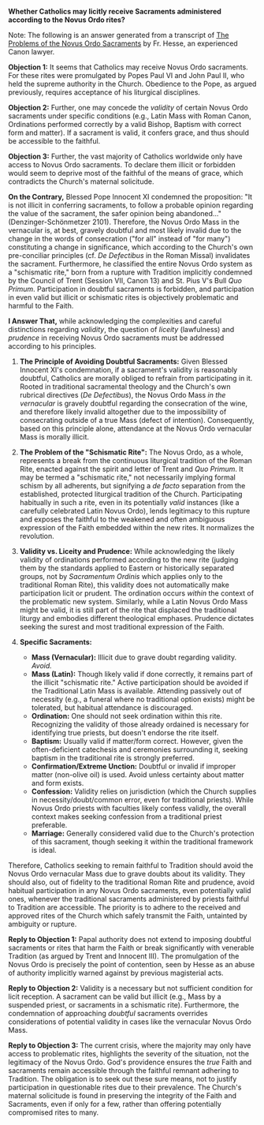 **Whether Catholics may licitly receive Sacraments administered according to the Novus Ordo rites?**

Note: The following is an answer generated from a transcript of [The Problems of the Novus Ordo Sacraments](https://www.youtube.com/watch?v=No4Nj8duyRY) by Fr. Hesse, an experienced Canon lawyer.

**Objection 1:** It seems that Catholics may receive Novus Ordo sacraments. For these rites were promulgated by Popes Paul VI and John Paul II, who held the supreme authority in the Church. Obedience to the Pope, as argued previously, requires acceptance of his liturgical disciplines.

**Objection 2:** Further, one may concede the *validity* of certain Novus Ordo sacraments under specific conditions (e.g., Latin Mass with Roman Canon, Ordinations performed correctly by a valid Bishop, Baptism with correct form and matter). If a sacrament is valid, it confers grace, and thus should be accessible to the faithful.

**Objection 3:** Further, the vast majority of Catholics worldwide only have access to Novus Ordo sacraments. To declare them illicit or forbidden would seem to deprive most of the faithful of the means of grace, which contradicts the Church's maternal solicitude.

**On the Contrary,** Blessed Pope Innocent XI condemned the proposition: "It is not illicit in conferring sacraments, to follow a probable opinion regarding the value of the sacrament, the safer opinion being abandoned..." (Denzinger-Schönmetzer 2101). Therefore, the Novus Ordo Mass in the vernacular is, at best, gravely doubtful and most likely invalid due to the change in the words of consecration ("for all" instead of "for many") constituting a change in significance, which according to the Church's own pre-conciliar principles (cf. *De Defectibus* in the Roman Missal) invalidates the sacrament. Furthermore, he classified the entire Novus Ordo system as a "schismatic rite," born from a rupture with Tradition implicitly condemned by the Council of Trent (Session VII, Canon 13) and St. Pius V's Bull *Quo Primum*. Participation in doubtful sacraments is forbidden, and participation in even valid but illicit or schismatic rites is objectively problematic and harmful to the Faith.

**I Answer That,** while acknowledging the complexities and careful distinctions regarding *validity*, the question of *liceity* (lawfulness) and *prudence* in receiving Novus Ordo sacraments must be addressed according to his principles.

1.  **The Principle of Avoiding Doubtful Sacraments:** Given Blessed Innocent XI's condemnation, if a sacrament's validity is reasonably doubtful, Catholics are morally obliged to refrain from participating in it. Rooted in traditional sacramental theology and the Church's own rubrical directives (*De Defectibus*), the Novus Ordo Mass *in the vernacular* is gravely doubtful regarding the consecration of the wine, and therefore likely invalid altogether due to the impossibility of consecrating outside of a true Mass (defect of intention). Consequently, based on this principle alone, attendance at the Novus Ordo vernacular Mass is morally illicit.

2.  **The Problem of the "Schismatic Rite":** The Novus Ordo, as a whole, represents a break from the continuous liturgical tradition of the Roman Rite, enacted against the spirit and letter of Trent and *Quo Primum*. It may be termed a "schismatic rite," not necessarily implying formal schism by all adherents, but signifying a *de facto* separation from the established, protected liturgical tradition of the Church. Participating habitually in such a rite, even in its potentially *valid* instances (like a carefully celebrated Latin Novus Ordo), lends legitimacy to this rupture and exposes the faithful to the weakened and often ambiguous expression of the Faith embedded within the new rites. It normalizes the revolution.

3.  **Validity vs. Liceity and Prudence:** While acknowledging the likely validity of ordinations performed according to the new rite (judging them by the standards applied to Eastern or historically separated groups, not by *Sacramentum Ordinis* which applies only to the traditional Roman Rite), this validity does not automatically make participation licit or prudent. The ordination occurs *within* the context of the problematic new system. Similarly, while a Latin Novus Ordo Mass might be valid, it is still part of the rite that displaced the traditional liturgy and embodies different theological emphases. Prudence dictates seeking the surest and most traditional expression of the Faith.

4.  **Specific Sacraments:**
    *   **Mass (Vernacular):** Illicit due to grave doubt regarding validity. *Avoid.*
    *   **Mass (Latin):** Though likely valid if done correctly, it remains part of the illicit "schismatic rite." Active participation should be avoided if the Traditional Latin Mass is available. Attending passively out of necessity (e.g., a funeral where no traditional option exists) might be tolerated, but habitual attendance is discouraged.
    *   **Ordination:** One should not seek ordination within this rite. Recognizing the validity of those already ordained is necessary for identifying true priests, but doesn't endorse the rite itself.
    *   **Baptism:** Usually valid if matter/form correct. However, given the often-deficient catechesis and ceremonies surrounding it, seeking baptism in the traditional rite is strongly preferred.
    *   **Confirmation/Extreme Unction:** Doubtful or invalid if improper matter (non-olive oil) is used. Avoid unless certainty about matter and form exists.
    *   **Confession:** Validity relies on jurisdiction (which the Church supplies in necessity/doubt/common error, even for traditional priests). While Novus Ordo priests with faculties likely confess validly, the overall context makes seeking confession from a traditional priest preferable.
    *   **Marriage:** Generally considered valid due to the Church's protection of this sacrament, though seeking it within the traditional framework is ideal.

Therefore, Catholics seeking to remain faithful to Tradition should avoid the Novus Ordo vernacular Mass due to grave doubts about its validity. They should also, out of fidelity to the traditional Roman Rite and prudence, avoid habitual participation in any Novus Ordo sacraments, even potentially valid ones, whenever the traditional sacraments administered by priests faithful to Tradition are accessible. The priority is to adhere to the received and approved rites of the Church which safely transmit the Faith, untainted by ambiguity or rupture.

**Reply to Objection 1:** Papal authority does not extend to imposing doubtful sacraments or rites that harm the Faith or break significantly with venerable Tradition (as argued by Trent and Innocent III). The promulgation of the Novus Ordo is precisely the point of contention, seen by Hesse as an abuse of authority implicitly warned against by previous magisterial acts.

**Reply to Objection 2:** Validity is a necessary but not sufficient condition for licit reception. A sacrament can be valid but illicit (e.g., Mass by a suspended priest, or sacraments in a schismatic rite). Furthermore, the condemnation of approaching *doubtful* sacraments overrides considerations of potential validity in cases like the vernacular Novus Ordo Mass.

**Reply to Objection 3:** The current crisis, where the majority may only have access to problematic rites, highlights the severity of the situation, not the legitimacy of the Novus Ordo. God's providence ensures the *true* Faith and sacraments remain accessible through the faithful remnant adhering to Tradition. The obligation is to seek out these sure means, not to justify participation in questionable rites due to their prevalence. The Church's maternal solicitude is found in preserving the integrity of the Faith and Sacraments, even if only for a few, rather than offering potentially compromised rites to many.
